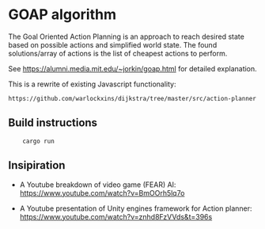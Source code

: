 # GOAP algorithm

The Goal Oriented Action Planning is an approach to reach desired state based on possible actions and simplified world state.
The found solutions/array of actions is the list of cheapest actions to perform.

See https://alumni.media.mit.edu/~jorkin/goap.html for detailed explanation.

This is a rewrite of existing Javascript functionality:
```
https://github.com/warlockxins/dijkstra/tree/master/src/action-planner
```

## Build instructions

```
    cargo run
```

## Insipiration
- A Youtube breakdown of video game (FEAR) AI: https://www.youtube.com/watch?v=BmOOrh5lq7o

- A Youtube presentation of Unity engines framework for Action planner:
https://www.youtube.com/watch?v=znhd8FzVVds&t=396s
